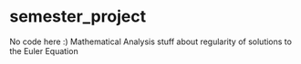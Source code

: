 # semester_project
No code here :) Mathematical Analysis stuff about regularity of solutions to the Euler Equation
